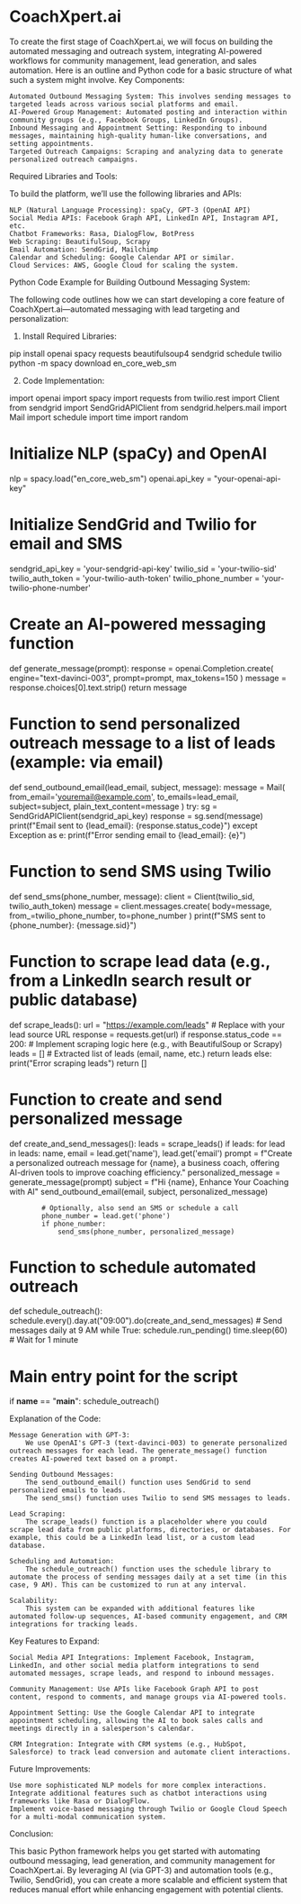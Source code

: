 # CoachXpert.ai
To create the first stage of CoachXpert.ai, we will focus on building the automated messaging and outreach system, integrating AI-powered workflows for community management, lead generation, and sales automation. Here is an outline and Python code for a basic structure of what such a system might involve.
Key Components:

    Automated Outbound Messaging System: This involves sending messages to targeted leads across various social platforms and email.
    AI-Powered Group Management: Automated posting and interaction within community groups (e.g., Facebook Groups, LinkedIn Groups).
    Inbound Messaging and Appointment Setting: Responding to inbound messages, maintaining high-quality human-like conversations, and setting appointments.
    Targeted Outreach Campaigns: Scraping and analyzing data to generate personalized outreach campaigns.

Required Libraries and Tools:

To build the platform, we’ll use the following libraries and APIs:

    NLP (Natural Language Processing): spaCy, GPT-3 (OpenAI API)
    Social Media APIs: Facebook Graph API, LinkedIn API, Instagram API, etc.
    Chatbot Frameworks: Rasa, DialogFlow, BotPress
    Web Scraping: BeautifulSoup, Scrapy
    Email Automation: SendGrid, Mailchimp
    Calendar and Scheduling: Google Calendar API or similar.
    Cloud Services: AWS, Google Cloud for scaling the system.

Python Code Example for Building Outbound Messaging System:

The following code outlines how we can start developing a core feature of CoachXpert.ai—automated messaging with lead targeting and personalization:
1. Install Required Libraries:

pip install openai spacy requests beautifulsoup4 sendgrid schedule twilio
python -m spacy download en_core_web_sm

2. Code Implementation:

import openai
import spacy
import requests
from twilio.rest import Client
from sendgrid import SendGridAPIClient
from sendgrid.helpers.mail import Mail
import schedule
import time
import random

# Initialize NLP (spaCy) and OpenAI
nlp = spacy.load("en_core_web_sm")
openai.api_key = "your-openai-api-key"

# Initialize SendGrid and Twilio for email and SMS
sendgrid_api_key = 'your-sendgrid-api-key'
twilio_sid = 'your-twilio-sid'
twilio_auth_token = 'your-twilio-auth-token'
twilio_phone_number = 'your-twilio-phone-number'

# Create an AI-powered messaging function
def generate_message(prompt):
    response = openai.Completion.create(
        engine="text-davinci-003", 
        prompt=prompt, 
        max_tokens=150
    )
    message = response.choices[0].text.strip()
    return message

# Function to send personalized outreach message to a list of leads (example: via email)
def send_outbound_email(lead_email, subject, message):
    message = Mail(
        from_email='youremail@example.com',
        to_emails=lead_email,
        subject=subject,
        plain_text_content=message
    )
    try:
        sg = SendGridAPIClient(sendgrid_api_key)
        response = sg.send(message)
        print(f"Email sent to {lead_email}: {response.status_code}")
    except Exception as e:
        print(f"Error sending email to {lead_email}: {e}")

# Function to send SMS using Twilio
def send_sms(phone_number, message):
    client = Client(twilio_sid, twilio_auth_token)
    message = client.messages.create(
        body=message,
        from_=twilio_phone_number,
        to=phone_number
    )
    print(f"SMS sent to {phone_number}: {message.sid}")

# Function to scrape lead data (e.g., from a LinkedIn search result or public database)
def scrape_leads():
    url = "https://example.com/leads"  # Replace with your lead source URL
    response = requests.get(url)
    if response.status_code == 200:
        # Implement scraping logic here (e.g., with BeautifulSoup or Scrapy)
        leads = []  # Extracted list of leads (email, name, etc.)
        return leads
    else:
        print("Error scraping leads")
        return []

# Function to create and send personalized message
def create_and_send_messages():
    leads = scrape_leads()
    if leads:
        for lead in leads:
            name, email = lead.get('name'), lead.get('email')
            prompt = f"Create a personalized outreach message for {name}, a business coach, offering AI-driven tools to improve coaching efficiency."
            personalized_message = generate_message(prompt)
            subject = f"Hi {name}, Enhance Your Coaching with AI"
            send_outbound_email(email, subject, personalized_message)
            
            # Optionally, also send an SMS or schedule a call
            phone_number = lead.get('phone')
            if phone_number:
                send_sms(phone_number, personalized_message)

# Function to schedule automated outreach
def schedule_outreach():
    schedule.every().day.at("09:00").do(create_and_send_messages)  # Send messages daily at 9 AM
    while True:
        schedule.run_pending()
        time.sleep(60)  # Wait for 1 minute

# Main entry point for the script
if __name__ == "__main__":
    schedule_outreach()

Explanation of the Code:

    Message Generation with GPT-3:
        We use OpenAI's GPT-3 (text-davinci-003) to generate personalized outreach messages for each lead. The generate_message() function creates AI-powered text based on a prompt.

    Sending Outbound Messages:
        The send_outbound_email() function uses SendGrid to send personalized emails to leads.
        The send_sms() function uses Twilio to send SMS messages to leads.

    Lead Scraping:
        The scrape_leads() function is a placeholder where you could scrape lead data from public platforms, directories, or databases. For example, this could be a LinkedIn lead list, or a custom lead database.

    Scheduling and Automation:
        The schedule_outreach() function uses the schedule library to automate the process of sending messages daily at a set time (in this case, 9 AM). This can be customized to run at any interval.

    Scalability:
        This system can be expanded with additional features like automated follow-up sequences, AI-based community engagement, and CRM integrations for tracking leads.

Key Features to Expand:

    Social Media API Integrations: Implement Facebook, Instagram, LinkedIn, and other social media platform integrations to send automated messages, scrape leads, and respond to inbound messages.

    Community Management: Use APIs like Facebook Graph API to post content, respond to comments, and manage groups via AI-powered tools.

    Appointment Setting: Use the Google Calendar API to integrate appointment scheduling, allowing the AI to book sales calls and meetings directly in a salesperson's calendar.

    CRM Integration: Integrate with CRM systems (e.g., HubSpot, Salesforce) to track lead conversion and automate client interactions.

Future Improvements:

    Use more sophisticated NLP models for more complex interactions.
    Integrate additional features such as chatbot interactions using frameworks like Rasa or DialogFlow.
    Implement voice-based messaging through Twilio or Google Cloud Speech for a multi-modal communication system.

Conclusion:

This basic Python framework helps you get started with automating outbound messaging, lead generation, and community management for CoachXpert.ai. By leveraging AI (via GPT-3) and automation tools (e.g., Twilio, SendGrid), you can create a more scalable and efficient system that reduces manual effort while enhancing engagement with potential clients.
